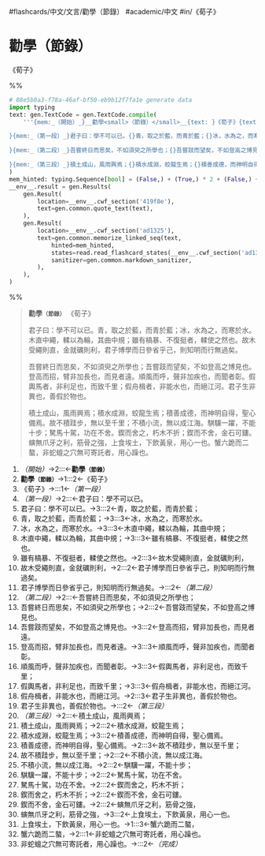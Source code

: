 #flashcards/中文/文言/勸學（節錄） #academic/中文 #in/《荀子》

# 勸學（節錄）
《荀子》

%%
```Python
# 08e5b0a3-f78a-46af-bf50-eb9b12f7fa1e generate data
import typing
text: gen.TextCode = gen.TextCode.compile(
	'''{mem:_（開始）_}__勸學<small>（節錄）</small>__{text: }《荀子》{text:

}{mem:_（第一段）_}君子曰：學不可以已。{}青，取之於藍，而青於藍；{}冰，水為之，而寒於水。{}木直中繩，輮以為輪，其曲中規；{}雖有槁暴、不復挺者，輮使之然也。{}故木受繩則直，金就礪則利，{}君子博學而日參省乎己，則知明而行無過矣。{text:

}{mem:_（第二段）_}吾嘗終日而思矣，不如須臾之所學也；{}吾嘗跂而望矣，不如登高之博見也。{}登高而招，臂非加長也，而見者遠。{}順風而呼，聲非加疾也，而聞者彰。{}假輿馬者，非利足也，而致千里；{}假舟楫者，非能水也，而絕江河。{}君子生非異也，善假於物也。{text:

}{mem:_（第三段）_}積土成山，風雨興焉；{}積水成淵，蛟龍生焉；{}積善成德，而神明自得，聖心備焉。{}故不積跬步，無以至千里；{}不積小流，無以成江海。{}騏驥一躍，不能十步；{}駑馬十駕，功在不舍。{}鍥而舍之，朽木不折；{}鍥而不舍，金石可鏤。{}螾無爪牙之利，筋骨之強，{}上食埃土，下飲黃泉，用心一也。{}蟹六跪而二螯，{}非蛇蟺之穴無可寄託者，用心躁也。{mem:_（完成）_}'''
)
mem_hinted: typing.Sequence[bool] = (False,) + (True,) * 2 + (False,) + (True,) * 7 + (False,) + (True,) * 7 + (False,) + (True,) * 13 + (False,)
__env__.result = gen.Results(
	gen.Result(
		location=__env__.cwf_section('419f8e'),
		text=gen.common.quote_text(text),
	),
	gen.Result(
		location=__env__.cwf_section('ad1325'),
		text=gen.common.memorize_linked_seq(text,
			hinted=mem_hinted,
			states=read.read_flashcard_states(__env__.cwf_section('ad1325')),
			sanitizer=gen.common.markdown_sanitizer,
		),
	),
)
```
%%

<!--08e5b0a3-f78a-46af-bf50-eb9b12f7fa1e generate section="419f8e"--><!-- The following content is generated at 2022-11-05T00:25:00.979870+08:00. Any edits will be overridden! -->

> __勸學<small>（節錄）</small>__ 《荀子》
>
> 君子曰：學不可以已。青，取之於藍，而青於藍；冰，水為之，而寒於水。木直中繩，輮以為輪，其曲中規；雖有槁暴、不復挺者，輮使之然也。故木受繩則直，金就礪則利，君子博學而日參省乎己，則知明而行無過矣。
>
> 吾嘗終日而思矣，不如須臾之所學也；吾嘗跂而望矣，不如登高之博見也。登高而招，臂非加長也，而見者遠。順風而呼，聲非加疾也，而聞者彰。假輿馬者，非利足也，而致千里；假舟楫者，非能水也，而絕江河。君子生非異也，善假於物也。
>
> 積土成山，風雨興焉；積水成淵，蛟龍生焉；積善成德，而神明自得，聖心備焉。故不積跬步，無以至千里；不積小流，無以成江海。騏驥一躍，不能十步；駑馬十駕，功在不舍。鍥而舍之，朽木不折；鍥而不舍，金石可鏤。螾無爪牙之利，筋骨之強，上食埃土，下飲黃泉，用心一也。蟹六跪而二螯，非蛇蟺之穴無可寄託者，用心躁也。

<!--/08e5b0a3-f78a-46af-bf50-eb9b12f7fa1e-->

<!--08e5b0a3-f78a-46af-bf50-eb9b12f7fa1e generate section="ad1325"--><!-- The following content is generated at 2022-11-05T00:25:00.987868+08:00. Any edits will be overridden! -->

1. _（開始）_→2:::←__勸學<small>（節錄）</small>__ <!--SR:!2023-05-30,141,270!2023-02-05,78,290-->
2. __勸學<small>（節錄）</small>__→1:::2←《荀子》 <!--SR:!2023-04-18,92,210!2023-03-30,98,250-->
3. 《荀子》→:::1←_（第一段）_ <!--SR:!2023-07-28,210,310!2023-03-06,47,170-->
4. _（第一段）_→2:::←君子曰：學不可以已。 <!--SR:!2023-05-07,120,250!2023-05-28,149,290-->
5. 君子曰：學不可以已。→3:::2←青，取之於藍，而青於藍； <!--SR:!2023-07-05,158,250!2023-03-13,37,230-->
6. 青，取之於藍，而青於藍；→3:::3←冰，水為之，而寒於水。 <!--SR:!2023-04-17,108,250!2023-02-05,67,250-->
7. 冰，水為之，而寒於水。→3:::3←木直中繩，輮以為輪，其曲中規； <!--SR:!2023-04-10,98,230!2023-07-01,153,250-->
8. 木直中繩，輮以為輪，其曲中規；→3:::3←雖有槁暴、不復挺者，輮使之然也。 <!--SR:!2023-06-10,139,250!2023-03-02,45,210-->
9. 雖有槁暴、不復挺者，輮使之然也。→2:::3←故木受繩則直，金就礪則利， <!--SR:!2023-04-25,108,230!2023-04-07,90,230-->
10. 故木受繩則直，金就礪則利，→2:::2←君子博學而日參省乎己，則知明而行無過矣。 <!--SR:!2023-02-13,36,190!2023-04-04,62,230-->
11. 君子博學而日參省乎己，則知明而行無過矣。→:::2←_（第二段）_ <!--SR:!2023-02-25,88,270!2023-02-19,66,210-->
12. _（第二段）_→2:::←吾嘗終日而思矣，不如須臾之所學也； <!--SR:!2023-02-26,66,210!2023-06-13,144,250-->
13. 吾嘗終日而思矣，不如須臾之所學也；→2:::2←吾嘗跂而望矣，不如登高之博見也。 <!--SR:!2023-02-11,71,250!2023-05-14,125,250-->
14. 吾嘗跂而望矣，不如登高之博見也。→3:::2←登高而招，臂非加長也，而見者遠。 <!--SR:!2023-07-24,170,250!2023-02-15,74,250-->
15. 登高而招，臂非加長也，而見者遠。→3:::3←順風而呼，聲非加疾也，而聞者彰。 <!--SR:!2023-07-16,166,250!2023-02-11,64,230-->
16. 順風而呼，聲非加疾也，而聞者彰。→3:::3←假輿馬者，非利足也，而致千里； <!--SR:!2023-07-11,162,250!2023-07-13,163,250-->
17. 假輿馬者，非利足也，而致千里；→3:::3←假舟楫者，非能水也，而絕江河。 <!--SR:!2023-03-01,68,210!2023-02-15,66,230-->
18. 假舟楫者，非能水也，而絕江河。→2:::3←君子生非異也，善假於物也。 <!--SR:!2023-02-05,66,250!2023-03-22,92,250-->
19. 君子生非異也，善假於物也。→:::2←_（第三段）_ <!--SR:!2023-03-05,80,250!2023-02-10,70,250-->
20. _（第三段）_→2:::←積土成山，風雨興焉； <!--SR:!2023-02-25,75,250!2023-06-19,148,250-->
21. 積土成山，風雨興焉；→2:::2←積水成淵，蛟龍生焉； <!--SR:!2023-02-06,68,250!2023-05-27,140,270-->
22. 積水成淵，蛟龍生焉；→3:::2←積善成德，而神明自得，聖心備焉。 <!--SR:!2023-02-07,69,250!2023-07-23,169,250-->
23. 積善成德，而神明自得，聖心備焉。→2:::3←故不積跬步，無以至千里； <!--SR:!2023-04-17,85,230!2023-02-11,50,210-->
24. 故不積跬步，無以至千里；→2:::2←不積小流，無以成江海。 <!--SR:!2023-07-21,169,250!2023-03-14,66,230-->
25. 不積小流，無以成江海。→2:::2←騏驥一躍，不能十步； <!--SR:!2023-04-30,104,250!2023-03-01,40,210-->
26. 騏驥一躍，不能十步；→2:::2←駑馬十駕，功在不舍。 <!--SR:!2023-06-27,162,270!2023-03-02,91,270-->
27. 駑馬十駕，功在不舍。→2:::2←鍥而舍之，朽木不折； <!--SR:!2023-02-06,67,250!2023-08-17,197,270-->
28. 鍥而舍之，朽木不折；→2:::2←鍥而不舍，金石可鏤。 <!--SR:!2023-07-04,155,250!2023-03-12,91,270-->
29. 鍥而不舍，金石可鏤。→2:::2←螾無爪牙之利，筋骨之強， <!--SR:!2023-06-14,145,250!2023-06-06,141,250-->
30. 螾無爪牙之利，筋骨之強，→3:::2←上食埃土，下飲黃泉，用心一也。 <!--SR:!2023-02-11,70,250!2023-07-19,167,250-->
31. 上食埃土，下飲黃泉，用心一也。→1:::3←蟹六跪而二螯， <!--SR:!2023-06-29,154,250!2023-02-12,72,250-->
32. 蟹六跪而二螯，→2:::1←非蛇蟺之穴無可寄託者，用心躁也。 <!--SR:!2023-03-26,89,230!2023-07-25,171,250-->
33. 非蛇蟺之穴無可寄託者，用心躁也。→:::2←_（完成）_ <!--SR:!2023-05-06,133,290!2023-07-10,162,250-->

<!--/08e5b0a3-f78a-46af-bf50-eb9b12f7fa1e-->
